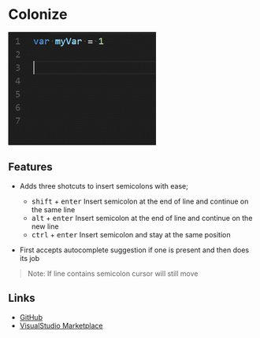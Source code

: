 # **Colonize**

![showcase](images/showcase.gif)

## Features

- Adds three shotcuts to insert semicolons with ease;

  - <kbd>shift</kbd> + <kbd>enter</kbd> Insert semicolon at the end of line and continue on the same line
  - <kbd>alt</kbd> + <kbd>enter</kbd> Insert semicolon at the end of line and continue on the new line
  - <kbd>ctrl</kbd> + <kbd>enter</kbd> Insert semicolon and stay at the same position

- First accepts autocomplete suggestion if one is present and then does its job

> Note: If line contains semicolon cursor will still move

## Links
* [GitHub](https://github.com/vmsynkov/colonize)
* [VisualStudio Marketplace](https://marketplace.visualstudio.com/items?itemName=vmsynkov.colonize)
